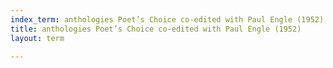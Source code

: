 ```yaml
---
index_term: anthologies Poet’s Choice co-edited with Paul Engle (1952)
title: anthologies Poet’s Choice co-edited with Paul Engle (1952)
layout: term

---
```

